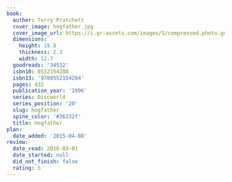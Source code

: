 ```yaml
---
book:
  author: Terry Pratchett
  cover_image: hogfather.jpg
  cover_image_url: https://i.gr-assets.com/images/S/compressed.photo.goodreads.com/books/1416342611l/34532._SX98_.jpg
  dimensions:
    height: 19.8
    thickness: 2.3
    width: 12.7
  goodreads: '34532'
  isbn10: 0552154288
  isbn13: '9780552154284'
  pages: 432
  publication_year: '1996'
  series: Discworld
  series_position: '20'
  slug: hogfather
  spine_color: '#36332f'
  title: Hogfather
plan:
  date_added: '2015-04-08'
review:
  date_read: 2010-03-01
  date_started: null
  did_not_finish: false
  rating: 5
---
```

